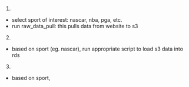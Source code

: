 1)
- select sport of interest: nascar, nba, pga, etc.
- run raw_data_pull: this pulls data from website to s3

2) 
- based on sport (eg. nascar), run appropriate script to load s3 data into rds

3)
- based on sport, 


